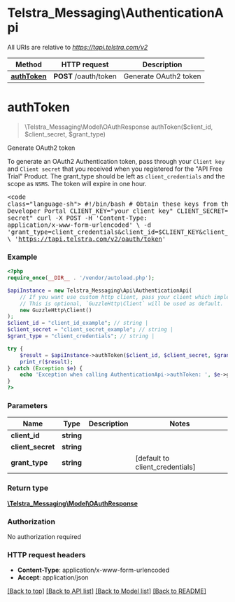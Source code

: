 # Telstra_Messaging\AuthenticationApi

All URIs are relative to *https://tapi.telstra.com/v2*

Method | HTTP request | Description
------------- | ------------- | -------------
[**authToken**](AuthenticationApi.md#authToken) | **POST** /oauth/token | Generate OAuth2 token


# **authToken**
> \Telstra_Messaging\Model\OAuthResponse authToken($client_id, $client_secret, $grant_type)

Generate OAuth2 token

To generate an OAuth2 Authentication token, pass through your `Client key` and `Client secret` that you received when you registered for the &quot;API Free Trial&quot; Product.  The grant_type should be left as `client_credentials` and the scope as `NSMS`.  The token will expire in one hour. <pre><code class=\"language-sh\">   #!/bin/bash   # Obtain these keys from the Telstra Developer Portal   CLIENT_KEY=\"your client key\"   CLIENT_SECRET=\"your client secret\"   curl -X POST -H 'Content-Type: application/x-www-form-urlencoded' \\   -d 'grant_type=client_credentials&amp;client_id=$CLIENT_KEY&amp;client_secret=CLIENT_SECRET&amp;scope=NSMS' \\   'https://tapi.telstra.com/v2/oauth/token' </code></pre>

### Example
```php
<?php
require_once(__DIR__ . '/vendor/autoload.php');

$apiInstance = new Telstra_Messaging\Api\AuthenticationApi(
    // If you want use custom http client, pass your client which implements `GuzzleHttp\ClientInterface`.
    // This is optional, `GuzzleHttp\Client` will be used as default.
    new GuzzleHttp\Client()
);
$client_id = "client_id_example"; // string | 
$client_secret = "client_secret_example"; // string | 
$grant_type = "client_credentials"; // string | 

try {
    $result = $apiInstance->authToken($client_id, $client_secret, $grant_type);
    print_r($result);
} catch (Exception $e) {
    echo 'Exception when calling AuthenticationApi->authToken: ', $e->getMessage(), PHP_EOL;
}
?>
```

### Parameters

Name | Type | Description  | Notes
------------- | ------------- | ------------- | -------------
 **client_id** | **string**|  |
 **client_secret** | **string**|  |
 **grant_type** | **string**|  | [default to client_credentials]

### Return type

[**\Telstra_Messaging\Model\OAuthResponse**](../Model/OAuthResponse.md)

### Authorization

No authorization required

### HTTP request headers

 - **Content-Type**: application/x-www-form-urlencoded
 - **Accept**: application/json

[[Back to top]](#) [[Back to API list]](../../README.md#documentation-for-api-endpoints) [[Back to Model list]](../../README.md#documentation-for-models) [[Back to README]](../../README.md)

